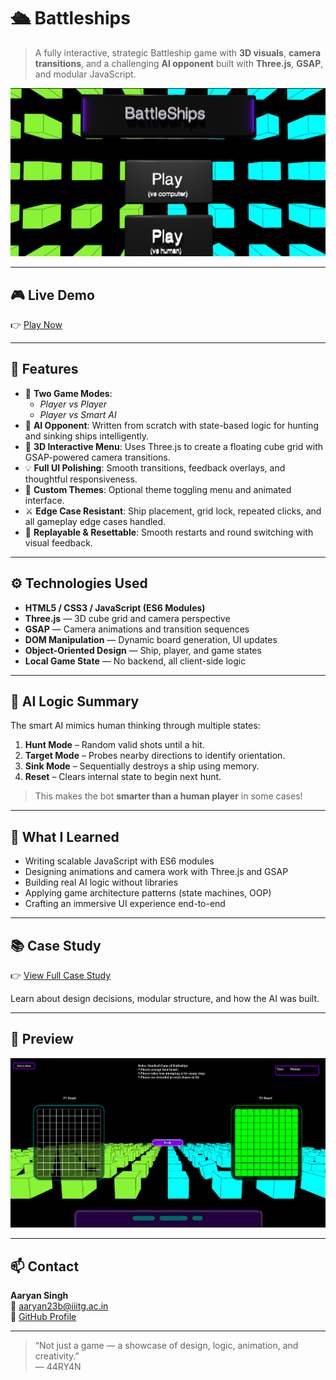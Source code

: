 # 🛳️ Battleships

> A fully interactive, strategic Battleship game with **3D visuals**, **camera transitions**, and a challenging **AI opponent** built with **Three.js**, **GSAP**, and modular JavaScript.

![screenshot](./assets/s1.png)

---

## 🎮 Live Demo

👉 [Play Now](https://44ry4n.github.io/battleships/)

---

## 🧠 Features

- 🎲 **Two Game Modes**: 
  - *Player vs Player*
  - *Player vs Smart AI*  
- 🧠 **AI Opponent**: Written from scratch with state-based logic for hunting and sinking ships intelligently.
- 🧩 **3D Interactive Menu**: Uses Three.js to create a floating cube grid with GSAP-powered camera transitions.
- 💡 **Full UI Polishing**: Smooth transitions, feedback overlays, and thoughtful responsiveness.
- 🎨 **Custom Themes**: Optional theme toggling menu and animated interface.
- ⚔️ **Edge Case Resistant**: Ship placement, grid lock, repeated clicks, and all gameplay edge cases handled.
- 🔁 **Replayable & Resettable**: Smooth restarts and round switching with visual feedback.


---

## ⚙️ Technologies Used

- **HTML5 / CSS3 / JavaScript (ES6 Modules)**
- **Three.js** — 3D cube grid and camera perspective
- **GSAP** — Camera animations and transition sequences
- **DOM Manipulation** — Dynamic board generation, UI updates
- **Object-Oriented Design** — Ship, player, and game states
- **Local Game State** — No backend, all client-side logic

---

## 🧠 AI Logic Summary

The smart AI mimics human thinking through multiple states:

1. **Hunt Mode** – Random valid shots until a hit.
2. **Target Mode** – Probes nearby directions to identify orientation.
3. **Sink Mode** – Sequentially destroys a ship using memory.
4. **Reset** – Clears internal state to begin next hunt.

> This makes the bot **smarter than a human player** in some cases!

---

## 🧪 What I Learned

- Writing scalable JavaScript with ES6 modules
- Designing animations and camera work with Three.js and GSAP
- Building real AI logic without libraries
- Applying game architecture patterns (state machines, OOP)
- Crafting an immersive UI experience end-to-end

---

## 📚 Case Study

👉 [View Full Case Study](./case_study.md)

Learn about design decisions, modular structure, and how the AI was built.

---

## 📸 Preview


![screenshot](./assets/s2.png)

---

## 📫 Contact

**Aaryan Singh**  
📧 aaryan23b@iiitg.ac.in  
🔗 [GitHub Profile](https://github.com/44RY4N)

---

> “Not just a game — a showcase of design, logic, animation, and creativity.”  
> — 44RY4N



